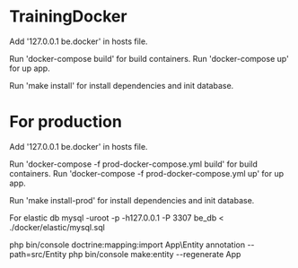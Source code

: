 # TrainingDocker

Add '127.0.0.1 be.docker' in hosts file.

Run 'docker-compose build' for build containers.
Run 'docker-compose up' for up app.


Run 'make install' for install dependencies and init database.

# For production

Add '127.0.0.1 be.docker' in hosts file.

Run 'docker-compose -f prod-docker-compose.yml build' for build containers.
Run 'docker-compose -f prod-docker-compose.yml up' for up app.


Run 'make install-prod' for install dependencies and init database.

For elastic db
mysql -uroot -p -h127.0.0.1 -P 3307 be_db  < ./docker/elastic/mysql.sql

php bin/console doctrine:mapping:import App\\Entity annotation --path=src/Entity
php bin/console make:entity --regenerate App
